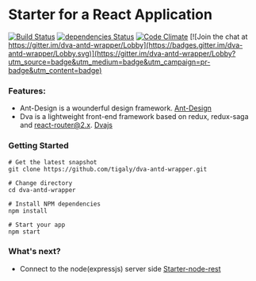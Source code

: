 Starter for a React Application
=======================

[![Build Status](https://img.shields.io/travis/tigaly/dva-antd-wrapper.svg?style=flat)](https://travis-ci.org/tigaly/dva-antd-wrapper)
[![dependencies Status](https://david-dm.org/tigaly/dva-antd-wrapper/status.svg)](https://david-dm.org/tigaly/dva-antd-wrapper)
[![Code Climate](https://codeclimate.com/github/tigaly/dva-antd-wrapper/badges/gpa.svg)](https://codeclimate.com/github/tigaly/dva-antd-wrapper)
[![Join the chat at https://gitter.im/dva-antd-wrapper/Lobby](https://badges.gitter.im/dva-antd-wrapper/Lobby.svg)](https://gitter.im/dva-antd-wrapper/Lobby?utm_source=badge&utm_medium=badge&utm_campaign=pr-badge&utm_content=badge)

### Features:

* Ant-Design is a wounderful design framework. [Ant-Design](https://ant.design/)
* Dva is a lightweight front-end framework based on redux, redux-saga and react-router@2.x. [Dvajs](https://github.com/dvajs/dva) 

### Getting Started

    # Get the latest snapshot
    git clone https://github.com/tigaly/dva-antd-wrapper.git
    
    # Change directory
    cd dva-antd-wrapper
    
    # Install NPM dependencies
    npm install
    
    # Start your app
    npm start
    
### What's next?

* Connect to the node(expressjs) server side [Starter-node-rest](https://github.com/tigaly/starter-nodejs-rest)